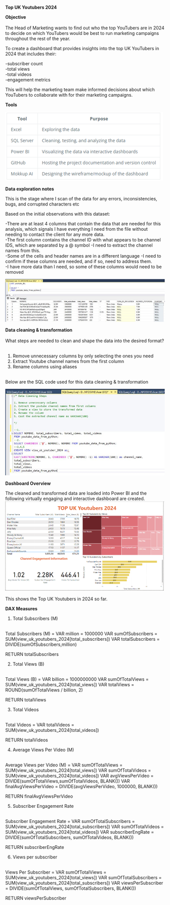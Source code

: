**Top UK Youtubers 2024**

**Objective** <br/>
<br/>
The Head of Marketing wants to find out who the top YouTubers are in 2024 to decide on which YouTubers would be best to run marketing campaigns throughout the rest of the year.

To create a dashboard that provides insights into the top UK YouTubers in 2024 that includes their:

-subscriber count<br/>
-total views<br/>
-total videos<br/>
-engagement metrics

This will help the marketing team make informed decisions about which YouTubers to collaborate with for their marketing campaigns.

**Tools**

![image](https://github.com/aaronezra777/PortfolioProject/blob/main/Top_UK_Youtubers_2024/assets/images/tools.png)


**Data exploration notes**<br/>

This is the stage where I scan of the data for any errors, inconsistencies, bugs, and corrupted characters etc<br/>

Based on the initial observations with this dataset: <br/>

-There are at least 4 columns that contain the data that are needed for this analysis, which signals I have everything I need from the file without needing to contact the client for any more data.<br/>
-The first column contains the channel ID with what appears to be channel IDS, which are separated by a @ symbol -I need to extract the channel names from this.<br/>
-Some of the cells and header names are in a different language -I need to confirm if these columns are needed, and if so, need to address them.<br/>
-I have more data than I need, so some of these columns would need to be removed<br/>

![image](https://github.com/aaronezra777/PortfolioProject/blob/main/Top_UK_Youtubers_2024/assets/images/overalldata.JPG)

**Data cleaning & transformation**<br/>
<br/>
What steps are needed to clean and shape the data into the desired format?<br/>
<br/>
1) Remove unnecessary columns by only selecting the ones you need<br/>
2) Extract Youtube channel names from the first column<br/>
3) Rename columns using aliases
<br/>
Below are the SQL code used for this data cleaning & transformation<br/>

![image](https://github.com/aaronezra777/PortfolioProject/blob/main/Top_UK_Youtubers_2024/assets/images/datacleaningsql.JPG)

**Dashboard Overview**<br/>

The cleaned and transformed data are loaded into Power BI and the following virtually engaging and interactive dashboard are created.
<br/>
![image](https://github.com/aaronezra777/PortfolioProject/blob/main/Top_UK_Youtubers_2024/assets/images/PowerBIDB_UK_Utubers.png)

This shows the Top UK Youtubers in 2024 so far.

**DAX Measures**

1. Total Subscribers (M)
<br/>
Total Subscribers (M) = 
VAR million = 1000000
VAR sumOfSubscribers = SUM(view_uk_youtubers_2024[total_subscribers])
VAR totalSubscribers = DIVIDE(sumOfSubscribers,million)

RETURN totalSubscribers

2. Total Views (B)
<br/>
Total Views (B) = 
VAR billion = 1000000000
VAR sumOfTotalViews = SUM(view_uk_youtubers_2024[total_views])
VAR totalViews = ROUND(sumOfTotalViews / billion, 2)

RETURN totalViews

3. Total Videos
<br/>
Total Videos = 
VAR totalVideos = SUM(view_uk_youtubers_2024[total_videos])

RETURN totalVideos

4. Average Views Per Video (M)
<br/>
Average Views per Video (M) = 
VAR sumOfTotalViews = SUM(view_uk_youtubers_2024[total_views])
VAR sumOfTotalVideos = SUM(view_uk_youtubers_2024[total_videos])
VAR  avgViewsPerVideo = DIVIDE(sumOfTotalViews,sumOfTotalVideos, BLANK())
VAR finalAvgViewsPerVideo = DIVIDE(avgViewsPerVideo, 1000000, BLANK())

RETURN finalAvgViewsPerVideo 

5. Subscriber Engagement Rate
<br/>
Subscriber Engagement Rate = 
VAR sumOfTotalSubscribers = SUM(view_uk_youtubers_2024[total_subscribers])
VAR sumOfTotalVideos = SUM(view_uk_youtubers_2024[total_videos])
VAR subscriberEngRate = DIVIDE(sumOfTotalSubscribers, sumOfTotalVideos, BLANK())

RETURN subscriberEngRate 

6. Views per subscriber
<br/>
Views Per Subscriber = 
VAR sumOfTotalViews = SUM(view_uk_youtubers_2024[total_views])
VAR sumOfTotalSubscribers = SUM(view_uk_youtubers_2024[total_subscribers])
VAR viewsPerSubscriber = DIVIDE(sumOfTotalViews, sumOfTotalSubscribers, BLANK())

RETURN viewsPerSubscriber
